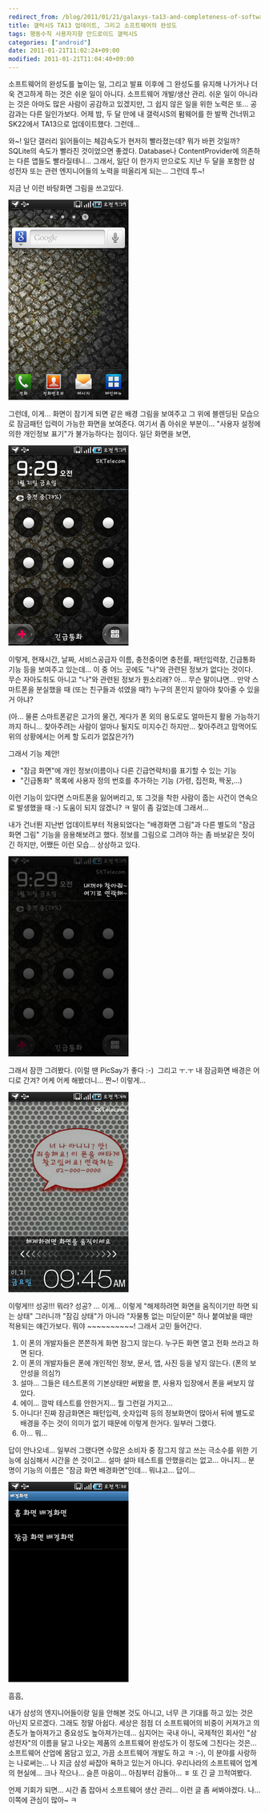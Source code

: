 ```yaml
---
redirect_from: /blog/2011/01/21/galaxys-ta13-and-completeness-of-software/
title: 갤럭시S TA13 업데이트, 그리고 소프트웨어의 완성도
tags: 행동수칙 사용자지향 안드로이드 갤럭시S
categories: ["android"]
date: 2011-01-21T11:02:24+09:00
modified: 2011-01-21T11:04:40+09:00
---
```

소프트웨어의 완성도를 높이는 일, 그리고 발표 이후에 그 완성도를 유지해
나가거나 더욱 견고하게 하는 것은 쉬운 일이 아니다. 소프트웨어 개발/생산
관리. 쉬운 일이 아니라는 것은 아마도 많은 사람이 공감하고 있겠지만,
그 쉽지 않은 일을 위한 노력은 또... 공감과는 다른 일인가보다. 어제 밤,
두 달 만에 내 갤럭시S의 펌웨어를 한 발짝 건너뛰고 SK22에서 TA13으로
업데이트했다. 그런데...

와~! 일단 갤러리 읽어들이는 체감속도가 현저히 빨라졌는데? 뭐가 바뀐 것일까?
SQLite의 속도가 빨라진 것이었으면 좋겠다. Database나 ContentProvider에
의존하는 다른 앱들도 빨라질테니... 그래서, 일단 이 한가지 만으로도 지난
두 달을 포함한 삼성전자 또는 관련 엔지니어들의 노력을 떠올리게 되는...
그런데 투~!

지금 난 이런 바탕화면 그림을 쓰고있다.

![](/attachments/2011-01-21-m110s-ta13-main.png)

그런데, 이게... 화면이 잠기게 되면 같은 배경 그림을 보여주고 그 위에
블렌딩된 모습으로 잠금패턴 입력이 가능한 화면을 보여준다. 여기서 좀 아쉬운
부분이... "사용자 설정에 의한 개인정보 표기"가 불가능하다는 점이다.
일단 화면을 보면,

![](/attachments/2011-01-21-m110s-ta13-lock.png)

이렇게, 현재시간, 날짜, 서비스공급자 이름, 충전중이면 충전률, 패턴입력창,
긴급통화기능 등을 보여주고 있는데... 이 중 어느 곳에도 "나"와 관련된 정보가
없다는 것이다. 무슨 자아도취도 아니고 "나"와 관련된 정보가 뭔소리래? 아...
무슨 말이냐면... 만약 스마트폰을 분실했을 때 (또는 친구들과 섞였을 때?)
누구의 폰인지 알아야 찾아줄 수 있을거 아냐?

(아... 물론 스마트폰같은 고가의 물건, 게다가 폰 외의 용도로도 얼마든지
활용 가능하기까지 하니... 찾아주려는 사람이 얼마나 될지도 미지수긴 하지만...
찾아주려고 맘먹어도 위의 상황에서는 어케 할 도리가 없잖은가?)

그래서 기능 제안!

- "잠금 화면"에 개인 정보(이름이나 다른 긴급연락처)를 표기할 수 있는 기능
- "긴급통화" 목록에 사용자 정의 번호를 추가하는 기능 (가령, 집전화, 짝꿍,...)

이런 기능이 있다면 스마트폰을 잃어버리고, 또 그것을 착한 사람이 줍는 사건이
연속으로 발생했을 때 :-) 도움이 되지 않겠니? ㅋ 말이 좀 길었는데 그래서...

내가 건너뛴 지난번 업데이트부터 적용되었다는 "배경화면 그림"과 다른 별도의
"잠금화면 그림" 기능을 응용해보려고 했다. 정보를 그림으로 그려야 하는 좀
바보같은 짓이긴 하지만, 어쨌든 이런 모습... 상상하고 있다.

![](/attachments/2011-01-21-m110s-ta13-wish.png)

그래서 잠깐 그려봤다. (이럴 땐 PicSay가 좋다 :-)&nbsp; 그리고 ㅜ.ㅜ 내
잠금화면 배경은 어디로 간겨? 어케 어케 해봤더니... 짠~! 이렇게...

![](/attachments/2011-01-21-m110s-ta13-slider.png)

이렇게!!! 성공!!! 뭐라? 성공? ... 이게... 이렇게 "해제하려면 화면을
움직이기만 하면 되는 상태" 그러니까 "잠김 상태"가 아니라 "자물통 없는
미닫이문" 하나 붙여놨을 때만 적용되는 얘긴가보다. 뭐야 ~~~~~~~~~~! 그래서
고민 들어간다.

1. 이 폰의 개발자들은 쫀쫀하게 화면 잠그지 않는다. 누구든 화면 열고 전화
쓰라고 하면 된다.
2. 이 폰의 개발자들은 폰에 개인적인 정보, 문서, 앱, 사진 등을 넣지 않는다.
(폰의 보안성을 의심?)
3. 설마... 그들은 테스트폰의 기본상태만 써봤을 뿐, 사용자 입장에서 폰을
써보지 않았다.
4. 에이... 깜박 테스트를 안한거지... 뭘 그런걸 가지고...
5. 아니다! 진짜 잠금화면은 패턴입력, 숫자입력 등의 정보화면이 많아서 뒤에
별도로 배경을 주는 것이 의미가 없기 때문에 이렇게 한거다. 일부러 그랬다.
6. 아... 뭐...

답이 안나오네... 일부러 그랬다면 수많은 소비자 중 잠그지 않고 쓰는 극소수를
위한 기능에 심심해서 시간을 쓴 것이고... 설마 설마 테스트를 안했을리는
없고... 아니지... 분명이 기능의 이름은 "잠금 화면 배경화면"인데...
뭐냐고... 답이...

![](/attachments/2011-01-21-m110s-ta13-setting.png)

흠흠,

내가 삼성의 엔지니어들이랑 일을 안해본 것도 아니고, 너무 큰 기대를 하고
있는 것은 아닌지 모르겠다. 그래도 정말 아쉽다. 세상은 점점 더 소프트웨어의
비중이 커져가고 의존도가 높아져가고 중요성도 높아져가는데... 심지어는 국내
아니, 국제적인 회사인 "삼성전자"의 이름을 달고 나오는 제품의 소프트웨어
완성도가 이 정도에 그친다는 것은... 소프트웨어 산업에 몸담고 있고, 가끔
소프트웨어 개발도 하고 ㅋ :-), 이 분야를 사랑하는 나로써는... 나 지금 삼성
싸잡아 욕하고 있는거 아니다. 우리나라의 소프트웨어 업계의 현실에... 크나
작으나... 슬픈 마음이... 아침부터 감돌아... ㅎ 또 긴 글 끄적여봤다.

언제 기회가 되면... 시간 좀 잡아서 소프트웨어 생산 관리... 이런 글 좀
써봐야겠다. 나... 이쪽에 관심이 많아~ ㅋ


